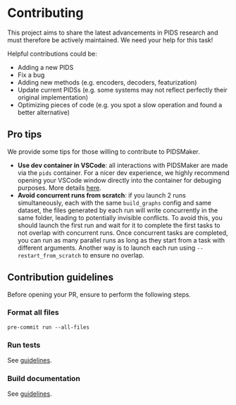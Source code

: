 # Contributing

This project aims to share the latest advancements in PIDS research and must therefore be actively maintained.
We need your help for this task!

Helpful contributions could be:

- Adding a new PIDS
- Fix a bug
- Adding new methods (e.g. encoders, decoders, featurization)
- Update current PIDSs (e.g. some systems may not reflect perfectly their original implementation)
- Optimizing pieces of code (e.g. you spot a slow operation and found a better alternative)

## Pro tips

We provide some tips for those willing to contribute to PIDSMaker.

- **Use dev container in VSCode**: all interactions with PIDSMaker are made via the `pids` container. For a nicer dev experience, we highly recommend opening your VSCode window directly into the container for debuging purposes. More details [here](ten-minute-install.md#get-into-the-pidsmaker-container).
- **Avoid concurrent runs from scratch**: if you launch 2 runs simultaneously, each with the same `build_graphs` config and same dataset, the files generated by each run will write concurrently in the same folder, leading to potentially invisible conflicts. To avoid this, you should launch the first run and wait for it to complete the first tasks to not overlap with concurrent runs. Once concurrent tasks are completed, you can run as many parallel runs as long as they start from a task with different arguments. Another way is to launch each run using `--restart_from_scratch` to ensure no overlap.

## Contribution guidelines

Before opening your PR, ensure to perform the following steps.

### Format all files
```
pre-commit run --all-files
```

### Run tests

See [guidelines](https://github.com/ubc-provenance/PIDSMaker/tree/main/tests).

### Build documentation

See [guidelines](https://github.com/ubc-provenance/PIDSMaker/tree/main/docs).
